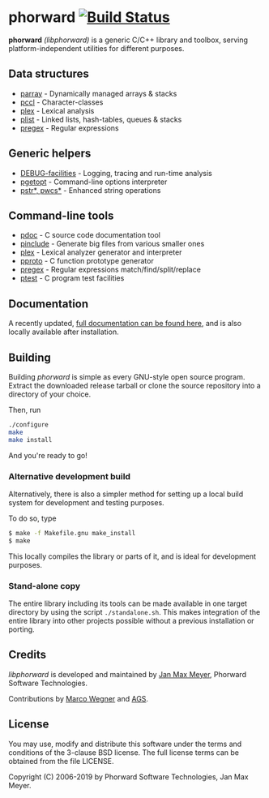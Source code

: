 # phorward [![Build Status](https://travis-ci.org/phorward/phorward.svg?branch=master)](https://travis-ci.org/phorward/phorward) 

**phorward** *(libphorward)* is a generic C/C++ library and toolbox, serving platform-independent utilities for different purposes.

## Data structures

- [parray](https://raw.githack.com/phorward/phorward/develop/doc/phorward.html#parray) - Dynamically managed arrays & stacks
- [pccl](https://raw.githack.com/phorward/phorward/develop/doc/phorward.html#pccl) - Character-classes
- [plex](https://raw.githack.com/phorward/phorward/develop/doc/phorward.html#plex) - Lexical analysis
- [plist](https://raw.githack.com/phorward/phorward/develop/doc/phorward.html#plist) - Linked lists, hash-tables, queues & stacks
- [pregex](https://raw.githack.com/phorward/phorward/develop/doc/phorward.html#pregex) - Regular expressions

## Generic helpers

- [DEBUG-facilities](https://raw.githack.com/phorward/phorward/develop/doc/phorward.html#ptrace) - Logging, tracing and run-time analysis
- [pgetopt](https://raw.githack.com/phorward/phorward/develop/doc/phorward.html#fn_pgetopt) - Command-line options interpreter
- [pstr*, pwcs*](https://raw.githack.com/phorward/phorward/develop/doc/phorward.html#pstr) - Enhanced string operations

## Command-line tools

- [pdoc](https://raw.githack.com/phorward/phorward/develop/doc/phorward.html#c_pdoc) - C source code documentation tool
- [pinclude](https://raw.githack.com/phorward/phorward/develop/doc/phorward.html#c_pinclude) - Generate big files from various smaller ones
- [plex](https://raw.githack.com/phorward/phorward/develop/doc/phorward.html#c_plex) - Lexical analyzer generator and interpreter
- [pproto](https://raw.githack.com/phorward/phorward/develop/doc/phorward.html#c_pproto) - C function prototype generator
- [pregex](https://raw.githack.com/phorward/phorward/develop/doc/phorward.html#c_pregex) - Regular expressions match/find/split/replace
- [ptest](https://raw.githack.com/phorward/phorward/develop/doc/phorward.html#c_ptest) - C program test facilities

## Documentation

A recently updated, [full documentation can be found here](https://raw.githack.com/phorward/phorward/develop/doc/phorward.html), and is also locally available after installation.

## Building

Building *phorward* is simple as every GNU-style open source program. Extract the downloaded release tarball or clone the source repository into a directory of your choice.

Then, run

```bash
./configure
make
make install
```

And you're ready to go!

### Alternative development build

Alternatively, there is also a simpler method for setting up a local build system for development and testing purposes.

To do so, type

```bash
$ make -f Makefile.gnu make_install
$ make
```

This locally compiles the library or parts of it, and is ideal for development purposes.

### Stand-alone copy

The entire library including its tools can be made available in one target directory by using the script `./standalone.sh`.
This makes integration of the entire library into other projects possible without a previous installation or porting.

## Credits

*libphorward* is developed and maintained by [Jan Max Meyer](https://github.com/phorward/), Phorward Software Technologies.

Contributions by [Marco Wegner](https://github.com/Heavenfighter) and [AGS](https://github.com/FreeBASIC-programmer).

## License

You may use, modify and distribute this software under the terms and conditions of the 3-clause BSD license.
The full license terms can be obtained from the file LICENSE.

Copyright (C) 2006-2019 by Phorward Software Technologies, Jan Max Meyer.
